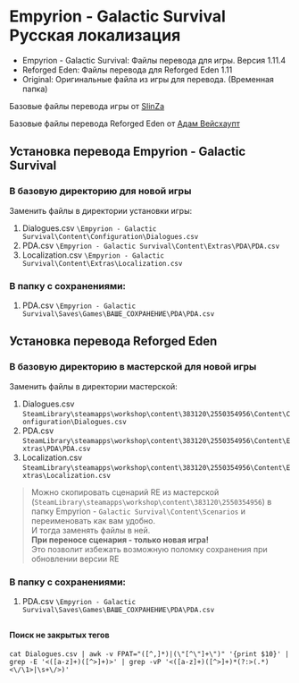 # Empyrion - Galactic Survival Русская локализация

- Empyrion - Galactic Survival: Файлы перевода для игры. Версия 1.11.4
- Reforged Eden: Файлы перевода для Reforged Eden 1.11
- Original: Оригинальные файла из игры для перевода. (Временная папка)

Базовые файлы перевода игры от [SlinZa](https://steamcommunity.com/sharedfiles/filedetails/?id=3004261316)

Базовые файлы перевода Reforged Eden от [Адам Вейсхаупт](https://steamcommunity.com/sharedfiles/filedetails/?id=2916309536)

## Установка перевода Empyrion - Galactic Survival
### В базовую директорию для новой игры
Заменить файлы в директории установки игры:
1. Dialogues.csv `\Empyrion - Galactic Survival\Content\Configuration\Dialogues.csv`
2. PDA.csv `\Empyrion - Galactic Survival\Content\Extras\PDA\PDA.csv`
3. Localization.csv `\Empyrion - Galactic Survival\Content\Extras\Localization.csv`

### В папку с сохранениями:
1. PDA.csv `\Empyrion - Galactic Survival\Saves\Games\ВАШЕ_СОХРАНЕНИЕ\PDA\PDA.csv`

## Установка перевода Reforged Eden
### В базовую директорию в мастерской для новой игры
Заменить файлы в директории мастерской:
1. Dialogues.csv `SteamLibrary\steamapps\workshop\content\383120\2550354956\Content\Configuration\Dialogues.csv`
2. PDA.csv `SteamLibrary\steamapps\workshop\content\383120\2550354956\Content\Extras\PDA\PDA.csv`
3. Localization.csv `SteamLibrary\steamapps\workshop\content\383120\2550354956\Content\Extras\Localization.csv`

> Можно скопировать сценарий RE из мастерской (`SteamLibrary\steamapps\workshop\content\383120\2550354956`) в папку Empyrion - `Galactic Survival\Content\Scenarios` 
> и переименовать как вам удобно.  
> И тогда заменять файлы в ней.  
> **При переносе сценария - только новая игра!**  
> Это позволит избежать возможную поломку сохранения при обновлении версии RE

### В папку с сохранениями:
1. PDA.csv `\Empyrion - Galactic Survival\Saves\Games\ВАШЕ_СОХРАНЕНИЕ\PDA\PDA.csv`

## 
#### Поиск не закрытых тегов
```
cat Dialogues.csv | awk -v FPAT="([^,]*)|(\"[^\"]+\")" '{print $10}' | grep -E '<([a-z]+)([^>]+)>' | grep -vP '<([a-z]+)([^>]+)*(?:>(.*)<\/\1>|\s+\/>)'
```